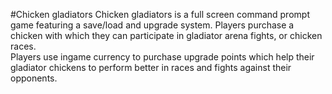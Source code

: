#Chicken gladiators
Chicken gladiators is a full screen command prompt game featuring a save/load and upgrade system.
Players purchase a chicken with which they can participate in gladiator arena fights, or chicken races.\
Players use ingame currency to purchase upgrade points which help their gladiator chickens to perform better in races and fights against their opponents.
